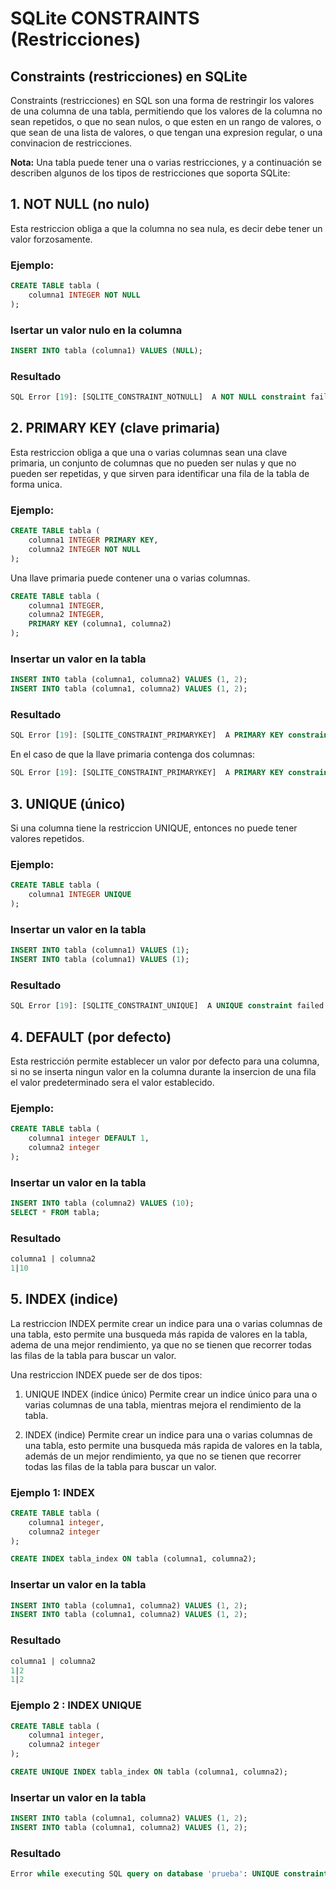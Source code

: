 # SQLite CONSTRAINTS (Restricciones)

## Constraints (restricciones) en SQLite

Constraints (restricciones) en SQL son una forma de restringir los valores de una columna de una tabla, permitiendo que los valores de la columna no sean repetidos, o que no sean nulos, o que esten en un rango de valores, o que sean de una lista de valores, o que tengan una expresion regular, o una convinacion de restricciones.

**Nota:** Una tabla puede tener una o varias restricciones, y a continuación se describen algunos de los tipos de restricciones que soporta SQLite:

## 1. NOT NULL (no nulo)

Esta restriccion obliga a que la columna no sea nula, es decir debe tener un valor forzosamente.

### Ejemplo:

```sql
CREATE TABLE tabla (
    columna1 INTEGER NOT NULL
);
```

### Isertar un valor nulo en la columna

```sql
INSERT INTO tabla (columna1) VALUES (NULL);
```

### Resultado

```sql
SQL Error [19]: [SQLITE_CONSTRAINT_NOTNULL]  A NOT NULL constraint failed (NOT NULL constraint failed: tabla.columna1)
```

## 2. PRIMARY KEY (clave primaria)

Esta restriccion obliga a que una o varias columnas sean una clave primaria, un conjunto de columnas que no pueden ser nulas y que no pueden ser repetidas, y que sirven para identificar una fila de la tabla de forma unica.

### Ejemplo:

```sql
CREATE TABLE tabla (
    columna1 INTEGER PRIMARY KEY,
    columna2 INTEGER NOT NULL
);
```

Una llave primaria puede contener una o varias columnas.

```sql
CREATE TABLE tabla (
    columna1 INTEGER,
    columna2 INTEGER,
    PRIMARY KEY (columna1, columna2)
);
```

### Insertar un valor en la tabla

```sql
INSERT INTO tabla (columna1, columna2) VALUES (1, 2);
INSERT INTO tabla (columna1, columna2) VALUES (1, 2);
```

### Resultado

```sql
SQL Error [19]: [SQLITE_CONSTRAINT_PRIMARYKEY]  A PRIMARY KEY constraint failed (UNIQUE constraint failed: tabla.columna1)
```

En el caso de que la llave primaria contenga dos columnas:


```sql
SQL Error [19]: [SQLITE_CONSTRAINT_PRIMARYKEY]  A PRIMARY KEY constraint failed (UNIQUE constraint failed: tabla.columna1, tabla.columna2)
```

## 3. UNIQUE (único)

Si una columna tiene la restriccion UNIQUE, entonces no puede tener valores repetidos.

### Ejemplo:

```sql
CREATE TABLE tabla (
    columna1 INTEGER UNIQUE
);
```

### Insertar un valor en la tabla

```sql
INSERT INTO tabla (columna1) VALUES (1);
INSERT INTO tabla (columna1) VALUES (1);
```

### Resultado

```sql
SQL Error [19]: [SQLITE_CONSTRAINT_UNIQUE]  A UNIQUE constraint failed (UNIQUE constraint failed: tabla.columna1)
```

## 4. DEFAULT (por defecto)

Esta restricción permite establecer un valor por defecto para una columna, si no se inserta ningun valor en la columna durante la insercion de una fila el valor predeterminado sera el valor establecido.

### Ejemplo:

```sql
CREATE TABLE tabla (
    columna1 integer DEFAULT 1,
    columna2 integer
);
```

### Insertar un valor en la tabla

```sql
INSERT INTO tabla (columna2) VALUES (10);
SELECT * FROM tabla;
```

### Resultado

```sql
columna1 | columna2
1|10
```


## 5. INDEX (indice)

La restriccion INDEX permite crear un indice para una o varias columnas de una tabla, esto permite una busqueda más rapida de valores en la tabla, adema de una mejor rendimiento, ya que no se tienen que recorrer todas las filas de la tabla para buscar un valor.

Una restriccion INDEX puede ser de dos tipos:

1. UNIQUE INDEX (indice único) Permite crear un indice único para una o varias columnas de una tabla, mientras mejora el rendimiento de la tabla.

2. INDEX (indice) Permite crear un indice para una o varias columnas de una tabla, esto permite una busqueda más rapida de valores en la tabla, además de un mejor rendimiento, ya que no se tienen que recorrer todas las filas de la tabla para buscar un valor.


### Ejemplo 1: **INDEX**

```sql
CREATE TABLE tabla (
    columna1 integer,
    columna2 integer
);

CREATE INDEX tabla_index ON tabla (columna1, columna2);
```

### Insertar un valor en la tabla

```sql
INSERT INTO tabla (columna1, columna2) VALUES (1, 2);
INSERT INTO tabla (columna1, columna2) VALUES (1, 2);
```

### Resultado

```sql
columna1 | columna2
1|2
1|2
```

### Ejemplo 2 : **INDEX UNIQUE**

```sql
CREATE TABLE tabla (
    columna1 integer,
    columna2 integer
);

CREATE UNIQUE INDEX tabla_index ON tabla (columna1, columna2);
```

### Insertar un valor en la tabla

```sql
INSERT INTO tabla (columna1, columna2) VALUES (1, 2);
INSERT INTO tabla (columna1, columna2) VALUES (1, 2);
```

### Resultado

```sql
Error while executing SQL query on database 'prueba': UNIQUE constraint failed: tabla.columna1, tabla.columna2
```
